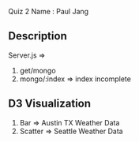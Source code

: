 Quiz 2 
Name : Paul Jang
## Description
Server.js => 
  1. get/mongo
  2. mongo/:index => index incomplete

## D3 Visualization
1. Bar => Austin TX Weather Data
2. Scatter => Seattle Weather Data
